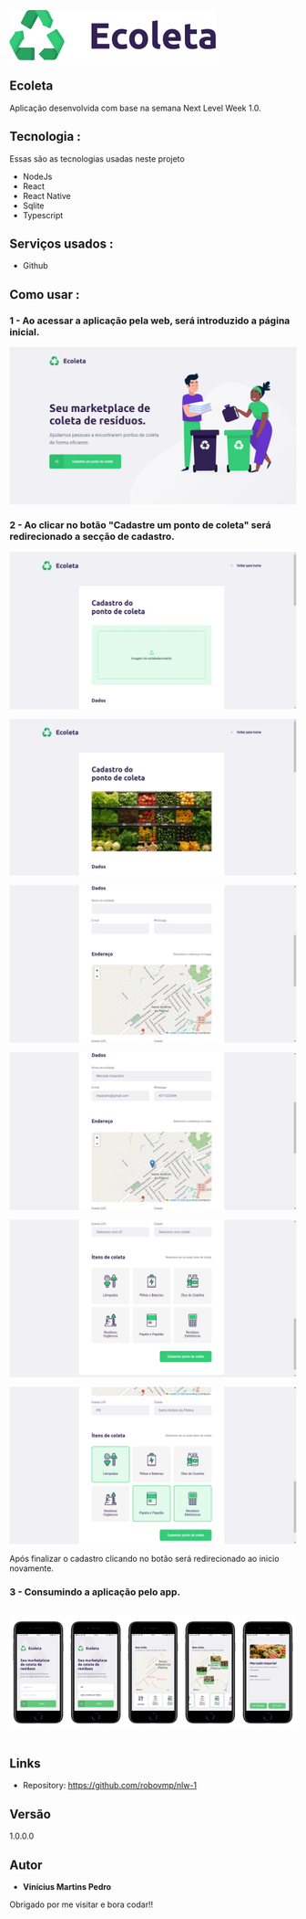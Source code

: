 
![Logo do projeto](./media/logo.svg)


## Ecoleta

Aplicação desenvolvida com base na semana Next Level Week 1.0.


## Tecnologia :

Essas são as tecnologias usadas neste projeto

* NodeJs
* React
* React Native
* Sqlite
* Typescript

## Serviços usados :

* Github

## Como usar :

### 1 - Ao acessar a aplicação pela web, será introduzido a página inicial.

![Pagina Inicial](./media/home.png)

### 2 - Ao clicar no botão "Cadastre um ponto de coleta" será redirecionado a secção de cadastro.

![cadastro](./media/cadastro_01.png)

![cadastro](./media/cadastro_02.png)

![cadastro](./media/cadastro_03.png)

![cadastro](./media/cadastro_04.png)

![cadastro](./media/cadastro_05.png)

![cadastro](./media/cadastro_06.png)

Após finalizar o cadastro clicando no botão será redirecionado ao inicio novamente.
### 3 - Consumindo a aplicação pelo app.

<div class="app-mobile">

![App](./media/app_01.png)

![App](./media/app_02.png)

![App](./media/app_03.png)

![App](./media/app_04.png)

![App](./media/app_05.png)

</div>



## Links
  - Repository: https://github.com/robovmp/nlw-1

  ## Versão

  1.0.0.0


  ## Autor

  * **Vinícius Martins Pedro** 

  Obrigado por me visitar e bora codar!!

<style>
.app-mobile{
  display: flex;
}

img[alt="App"]{
  width: 100%
}

</style>